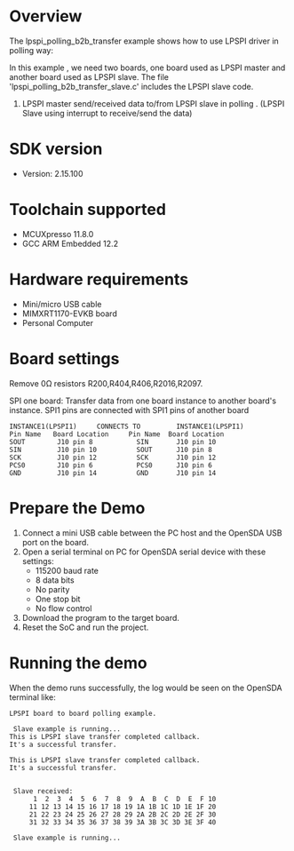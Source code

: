 Overview
========
The lpspi_polling_b2b_transfer example shows how to use LPSPI driver in polling way:

In this example , we need two boards, one board used as LPSPI master and another board used as LPSPI slave.
The file 'lpspi_polling_b2b_transfer_slave.c' includes the LPSPI slave code.

1. LPSPI master send/received data to/from LPSPI slave in polling . (LPSPI Slave using interrupt to receive/send the data)

SDK version
===========
- Version: 2.15.100

Toolchain supported
===================
- MCUXpresso  11.8.0
- GCC ARM Embedded  12.2

Hardware requirements
=====================
- Mini/micro USB cable
- MIMXRT1170-EVKB board
- Personal Computer

Board settings
==============
Remove 0Ω resistors R200,R404,R406,R2016,R2097.

SPI one board:
Transfer data from one board instance to another board's instance.
SPI1 pins are connected with SPI1 pins of another board
~~~~~~~~~~~~~~~~~~~~~~~~~~~~~~~~~~~~~~~~~~~~~~~~~~~~~~
INSTANCE1(LPSPI1)     CONNECTS TO         INSTANCE1(LPSPI1)
Pin Name   Board Location     Pin Name  Board Location
SOUT        J10 pin 8           SIN       J10 pin 10
SIN         J10 pin 10          SOUT      J10 pin 8
SCK         J10 pin 12          SCK       J10 pin 12
PCS0        J10 pin 6           PCS0      J10 pin 6 
GND         J10 pin 14          GND       J10 pin 14
~~~~~~~~~~~~~~~~~~~~~~~~~~~~~~~~~~~~~~~~~~~~~~~~~~~~~~

Prepare the Demo
================
1.  Connect a mini USB cable between the PC host and the OpenSDA USB port on the board.
2.  Open a serial terminal on PC for OpenSDA serial device with these settings:
    - 115200 baud rate
    - 8 data bits
    - No parity
    - One stop bit
    - No flow control
3.  Download the program to the target board.
4.  Reset the SoC and run the project.

Running the demo
================
When the demo runs successfully, the log would be seen on the OpenSDA terminal like:

~~~~~~~~~~~~~~~~~~~~~~~~~~~~~~~~~~~~~~~~~~~~~~~~~~~~~~~~~~~~~~~~~~~~~~~~~~~~~~~~~~~~
LPSPI board to board polling example.

 Slave example is running...
This is LPSPI slave transfer completed callback.
It's a successful transfer.

This is LPSPI slave transfer completed callback.
It's a successful transfer.


 Slave received:
      1  2  3  4  5  6  7  8  9  A  B  C  D  E  F 10
     11 12 13 14 15 16 17 18 19 1A 1B 1C 1D 1E 1F 20
     21 22 23 24 25 26 27 28 29 2A 2B 2C 2D 2E 2F 30
     31 32 33 34 35 36 37 38 39 3A 3B 3C 3D 3E 3F 40

 Slave example is running...
~~~~~~~~~~~~~~~~~~~~~~~~~~~~~~~~~~~~~~~~~~~~~~~~~~~~~~~~~~~~~~~~~~~~~~~~~~~~~~~~~~~~~

